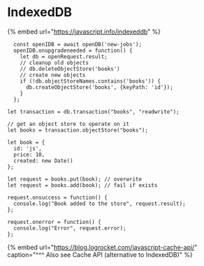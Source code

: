 # IndexedDB

{% embed url="https://javascript.info/indexeddb" %}

```text
  const openIDB = await openDB('new-jobs');
  openIDB.onupgradeneeded = function() {
    let db = openRequest.result;
    // cleanup old objects
    // db.deleteObjectStore('books')
    // create new objects
    if (!db.objectStoreNames.contains('books')) {
      db.createObjectStore('books', {keyPath: 'id'});
    }
  };
```

```text
let transaction = db.transaction("books", "readwrite");

// get an object store to operate on it
let books = transaction.objectStore("books");

let book = {
  id: 'js',
  price: 10,
  created: new Date()
};

let request = books.put(book); // overwrite
let request = books.add(book); // fail if exists

request.onsuccess = function() {
  console.log("Book added to the store", request.result);
};

request.onerror = function() {
  console.log("Error", request.error);
};
```

{% embed url="https://blog.logrocket.com/javascript-cache-api/" caption="^^^ Also see Cache API \(alternative to IndexedDB\)" %}





